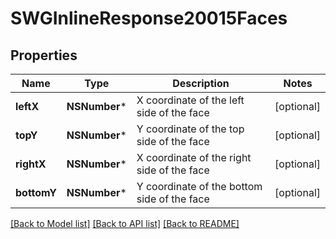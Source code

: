 # SWGInlineResponse20015Faces

## Properties
Name | Type | Description | Notes
------------ | ------------- | ------------- | -------------
**leftX** | **NSNumber*** | X coordinate of the left side of the face | [optional] 
**topY** | **NSNumber*** | Y coordinate of the top side of the face | [optional] 
**rightX** | **NSNumber*** | X coordinate of the right side of the face | [optional] 
**bottomY** | **NSNumber*** | Y coordinate of the bottom side of the face | [optional] 

[[Back to Model list]](../README.md#documentation-for-models) [[Back to API list]](../README.md#documentation-for-api-endpoints) [[Back to README]](../README.md)


